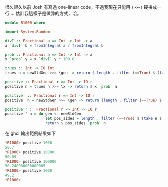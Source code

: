 <!--
.. link: 
.. description: 
.. tags: all, haskell, practice
.. date: 2015/06/03 08:01:28
.. title: [Haskell Practice] Get the postive-edge probability for throwing a coin with n times
.. slug: 20150603_haskell-practice-get-the-probability-of-positive-side-coins-with-n-times
-->

很久很久以前 Josh 有寫過 one-linear code，不過我現在只能用 `(>>=)` 硬拼成一行 ... 估計我這樣子是做弊的方式，哈。


```haskell
module R1000 where

import System.Random

divI :: Fractional a => Int -> Int -> a 
a `divI` b = fromIntegral a / fromIntegral b

prob :: Fractional a => Int -> Int -> a 
x `prob` y = x `divI` y * 100.0

trues :: Int -> IO Int
trues n = newStdGen >>= \gen -> return $ length . filter (==True) $ (take n $ randoms gen :: [Bool])

positive :: Fractional r => Int -> IO r
positive n = trues n >>= \x -> return $ x `prob` n

positive' :: Fractional r => Int -> IO r
positive' n = newStdGen >>= \gen -> return (length . filter (==True) $ (take n $ randoms gen :: [Bool])) >>= \x -> return $ x `prob` n

positive'' :: Fractional r => Int -> IO r
positive'' n = do gen <- newStdGen
                  let pos_sides = length . filter (==True) $ (take n $ randoms gen :: [Bool])
                  return $ pos_sides `prob` n
```

在 ghci 輸出範例結果如下

```haskell
*R1000> positive 1000
50.7
*R1000> positive 10000
50.09
*R1000> positive 100000
50.248000000000005
*R1000> positive 1000
49.2
*R1000>
```
